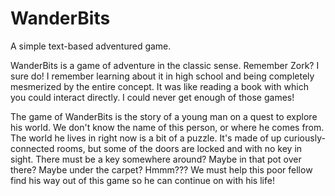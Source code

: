WanderBits
==========

A simple text-based adventured game.

WanderBits is a game of adventure in the classic sense. Remember Zork? I sure do! I remember
learning about it in high school and being completely mesmerized by the entire concept. It was like
reading a book with which you could interact directly. I could never get enough of those games!

The game of WanderBits is the story of a young man on a quest to explore his world. We don't know
the name of this person, or where he comes from. The world he lives in right now is a bit of a
puzzle. It's made of up curiously-connected rooms, but some of the doors are locked and with no key
in sight. There must be a key somewhere around? Maybe in that pot over there? Maybe under the
carpet? Hmmm??? We must help this poor fellow find his way out of this game so he can continue on
with his life!
